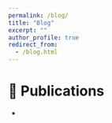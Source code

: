 ```yaml
---
permalink: /blog/
title: "Blog"
excerpt: ""
author_profile: true
redirect_from: 
  - /blog.html
---
```


<span class='anchor' id='publications'></span>

# 📝 Publications 
-
